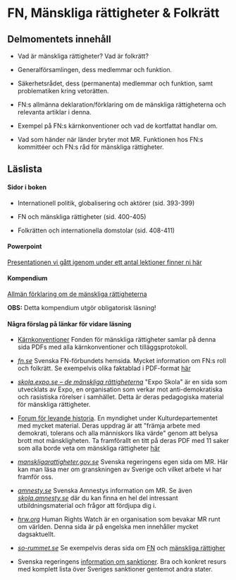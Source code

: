 # FN, Mänskliga rättigheter & Folkrätt
## Delmomentets innehåll

* Vad är mänskliga rättigheter? Vad är folkrätt?

- Generalförsamlingen, dess medlemmar och funktion.

- Säkerhetsrådet, dess (permanenta) medlemmar och funktion, samt problematiken kring vetorätten.

- FN:s allmänna deklaration/förklaring om de mänskliga rättigheterna och relevanta artiklar i denna.

- Exempel på FN:s kärnkonventioner och vad de kortfattat handlar om.

- Vad som händer när länder bryter mot MR. Funktionen hos FN:s kommittéer och FN:s råd för mänskliga rättigheter.


<!--Borttaget: - Något exempel på andra konventioner inom folkrätten (ex. Genèvekonventionerna). -->


## Läslista

#### Sidor i boken

- Internationell politik, globalisering och aktörer (sid. 393-399)

- FN och mänskliga rättigheter (sid. 400-405)

- Folkrätten och internationella domstolar (sid. 408-411)

#### Powerpoint

[Presentationen vi gått igenom under ett antal lektioner finner ni här](https://docs.google.com/presentation/d/1N7Ns1X6AHwfnSlMWRSKBThE0bP_tKlfQGHiiP4nP7MA/edit?usp=sharing)

#### Kompendium

[Allmän förklaring om de mänskliga rättigheterna](../material/resurser/allmanforklaringomdemanskligarattigheterna.pdf)

**OBS:** Detta kompendium utgör obligatorisk läsning!


#### Några förslag på länkar för vidare läsning

* [Kärnkonventioner](http://www.humanrights.se/mr-kunskapsbank/lankkategorier/karnkonventioner/) Fonden för mänskliga rättigheter samlar på denna sida PDFs med alla kärnkonventioner och tilläggsprotokoll. 

- [*fn.se*](http://www.fn.se) Svenska FN-förbundets hemsida. Mycket information om FN:s roll och folkrätt. Se exempelvis olika faktablad i PDF-format [här](http://www.fn.se/fn-info/vad-gor-fn/fn-fakta/)

- [*skola.expo.se – de mänskliga rättigheterna*](http://skola.expo.se/de-manskliga-rattigheterna_158.html) "Expo Skola" är en sida som utvecklats av Expo, en organisation som verkar mot anti-demokratiska och rasistiska rörelser i samhället. Detta är deras pedagogiska material för mänskliga rättigheter.

- [Forum för levande historia](http://www.levandehistoria.se/). En myndighet under Kulturdepartementet med mycket material. Deras uppdrag är att "främja arbete med demokrati, tolerans och alla människors lika värde" genom att belysa brott mot mänskligheten. Ta framförallt en titt på deras PDF med 11 saker som alla borde veta om mänskliga rättigheter [här](http://www.levandehistoria.se/sites/default/files/material_file/11-rattigheter-igar-idag-imorgon-fickfolder_0.pdf)

- [*manskligarattigheter.gov.se*](http://www.manskligarattigheter.gov.se) Svenska regeringens egen sida om MR. Här kan man läsa mer om granskningen av Sverige och vilket arbete vi har framför oss.

- [*amnesty.se*](http://www.amnesty.se) Svenska Amnestys information om MR. Se även [*skola.amnesty.se*](http://skola.amnesty.se) där du kan finna en hel del intressant utbildningsmaterial och frågor att fördjupa dig i.

- [*hrw.org*](http://www.hrw.org) Human Rights Watch är en organisation som bevakar MR runt om världen. Denna sida är på engelska men innehåller mycket dagsaktuellt.

- [*so-rummet.se*](http://so-rummet.se) Se exempelvis deras sida om [FN](http://so-rummet.se/fakta-artiklar/forenta-nationerna-fn) och [mänskliga rättigher](http://www.so-rummet.se/kategorier/samhallskunskap/manskliga-rattigheter)

- Svenska regeringens [information om sanktioner](http://www.regeringen.se/regeringens-politik/utrikes--och-sakerhetspolitik/sanktioner/). Bra och konkret resurs med komplett lista över Sveriges sanktioner gentemot andra stater. 

